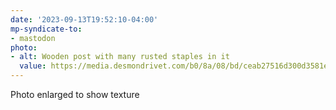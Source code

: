 ```yaml
---
date: '2023-09-13T19:52:10-04:00'
mp-syndicate-to:
- mastodon
photo:
- alt: Wooden post with many rusted staples in it
  value: https://media.desmondrivet.com/b0/8a/08/bd/ceab27516d300d3581e922880957b8ffb890784f1ea5e898cf16df4b.jpg
---
```


Photo enlarged to show texture